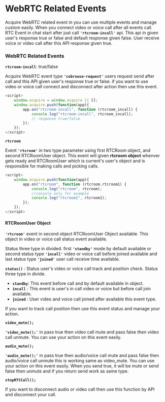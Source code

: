 # WebRTC Related Events

Acquire WebRTC related event in you can use multiple events and manage custom easily. When you connect video or voice call after all events call. RTC Event in chat start after just call **`'rtcroom-incall'`** api. This api in given user's response true or false and default response given false. User receive voice or video call after this API response given true.

### WebRTC Related Events 

**`rtcroom-incall`**: true/false

Acquire WebRTC event type **`'cobrowse-request'`** users request send after call and this API given user's response true or false. if you want to use video or voice call connect and disconnect after action then use this event.

```javascript
<script>
    window.acquire = window.acquire || [];
    window.acquire.push(function(app){
        app.on("rtcroom-incall", function (rtcroom_incall) {
            console.log("rtcroom-incall", rtcroom_incall);
			// response true/false
        });
    });
</script>
```

**`rtcroom`**

Event **`'rtcroom'`** in two type parameter using first RTCRoom object, and second  RTCRoomUser object. This event will given **rtcroom object** whenver gets ready and RTCRoomUser which is current's user's object and is responsible for making calls and picking calls.

```javascript
<script>
    window.acquire.push(function(app){
        app.on("rtcroom", function (rtcroom,rtcroom1) {
            console.log("rtcroom", rtcroom);
            //console only for example
            console.log("rtcroom1", rtcroom1);
        });
    });
</script>
```

#### RTCRoomUser Object

 **`'rtcroom'`** event in second object RTCRoomUser Object available. This object in video or voice call status event available. 

Status three type in divided. first **`'standby'`** mode by default available or second status type **`'incall'`** video or voice call before joined available and last status type **`'joined'`** user call receive time available.

**`status()`** : Status user's video or voice call track and position check. Status three type in divide.

* **`standby`**: This event before call and by default available in object.
* **`incall`** : This event is user's in call video or voice but before call join available.
* **`joined`** : User video and voice call joined after available this event type.

If you want to track call position then use this event status and manage your action.

**`video_mute();`**

**`'video_mute();'`** in pass true then video call mute and pass false then video call unmute. You can use your action on this event easily.

**`audio_mute();`**

**`'audio_mute();'`** in pass true then audio/voice call mute and pass false then audio/voice call unmute this is working same as video\_mute. You can use your action on this event easily. When you send true, it will be mute or send false then unmute and if you return send work as same type.

**`stopRTCCall();`**

If you want to disconnect audio or video call then use this function by API and disconnect your call.

